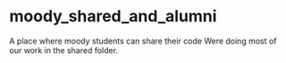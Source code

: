 # moody_shared_and_alumni
A place where moody students can share their code
Were doing most of our work in the shared folder.
